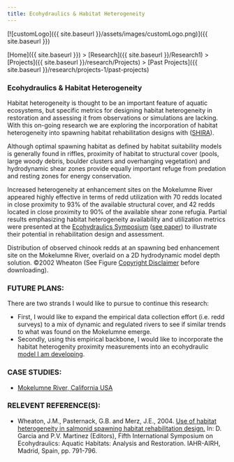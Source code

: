```yaml
---
title: Ecohydraulics & Habitat Heterogeneity
---
```




[![customLogo]({{ site.baseurl }}/assets/images/customLogo.png)]({{ site.baseurl }})

[Home]({{ site.baseurl }})‎ > ‎[Research]({{ site.baseurl }}/Research1)‎ > ‎[Projects]({{ site.baseurl }}/research/Projects) > [Past Projects]({{ site.baseurl }}/research/projects-1/past-projects)

### Ecohydraulics & Habitat Heterogeneity

Habitat heterogeneity is thought to be an important feature of aquatic ecosystems, but specific metrics for designing habitat heterogeneity in restoration and assessing it from observations or simulations are lacking. With this on-going research we are exploring the incorporation of habitat heterogeneity into spawning habitat rehabilitation designs with ([SHIRA](http://www.joewheaton.org.uk/research/projects/SHIRA.asp)). 

Although optimal spawning habitat as defined by habitat suitability models is generally found in riffles, proximity of habitat to structural cover (pools, large woody debris, boulder clusters and overhanging vegetation) and hydrodynamic shear zones provide equally important refuge from predation and resting zones for energy conservation. 

Increased heterogeneity at enhancement sites on the Mokelumne River appeared highly effective in terms of redd utilization with 70 redds located in close proximity to 93% of the available structural cover, and 42 redds located in close proximity to 90% of the available shear zone refugia. Partial results emphasizing habitat heterogeneity availability and utilization metrics were presented at the [Ecohydraulics Symposium](http://www.tilesa.es/ecohydraulics/english/index.html) ([see paper](http://www.genidaqs.net/reports/Universities/Use_habitat_heterogeneity_spawning_rehab.pdf)) to illustrate their potential in rehabilitation design and assessment.

Distribution of observed chinook redds at an spawning bed enhancement site on the Mokelumne River, overlaid on a 2D hydrodynamic model depth solution. ©2002 Wheaton (See Figure [Copyright Disclaimer](http://www.geog.soton.ac.uk/users/WheatonJ/Disclaimer.asp) before downloading).

### FUTURE PLANS:

There are two strands I would like to pursue to continue this research:

- First, I would like to expand the empirical data collection effort (i.e. redd surveys) to a mix of dynamic and regulated rivers to see if similar trends to what was found on the Mokelumne emerge.
- Secondly, using this empirical backbone, I would like to incorporate the habitat heterogenity proximity measurements into an ecohydraulic [model I am developing](http://www.joewheaton.org.uk/research/projects/Morphed.asp).

### CASE STUDIES:

- [Mokelumne River, California USA](http://www.joewheaton.org.uk/research/projects/SHIRA.asp)

### RELEVENT REFERENCE(S):

* Wheaton, J.M., Pasternack, G.B. and Merz, J.E., 2004. [Use of habitat heterogeneity in salmonid spawning habitat rehabilitation design.](http://www.genidaqs.net/reports/Universities/Use_habitat_heterogeneity_spawning_rehab.pdf) In: D. Garcia and P.V. Martinez (Editors), Fifth International Symposium on Ecohydraulics: Aquatic Habitats: Analysis and Restoration. IAHR-AIRH, Madrid, Spain, pp. 791-796.

